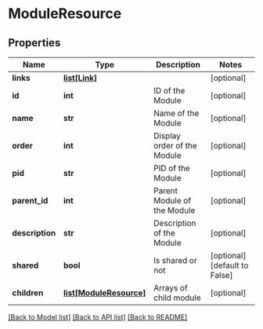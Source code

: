 # ModuleResource

## Properties
Name | Type | Description | Notes
------------ | ------------- | ------------- | -------------
**links** | [**list[Link]**](Link.md) |  | [optional] 
**id** | **int** | ID of the Module | [optional] 
**name** | **str** | Name of the Module | [optional] 
**order** | **int** | Display order of the Module | [optional] 
**pid** | **str** | PID of the Module | [optional] 
**parent_id** | **int** | Parent Module of the Module | [optional] 
**description** | **str** | Description of the Module | [optional] 
**shared** | **bool** | Is shared or not | [optional] [default to False]
**children** | [**list[ModuleResource]**](ModuleResource.md) | Arrays of child module | [optional] 

[[Back to Model list]](../README.md#documentation-for-models) [[Back to API list]](../README.md#documentation-for-api-endpoints) [[Back to README]](../README.md)



